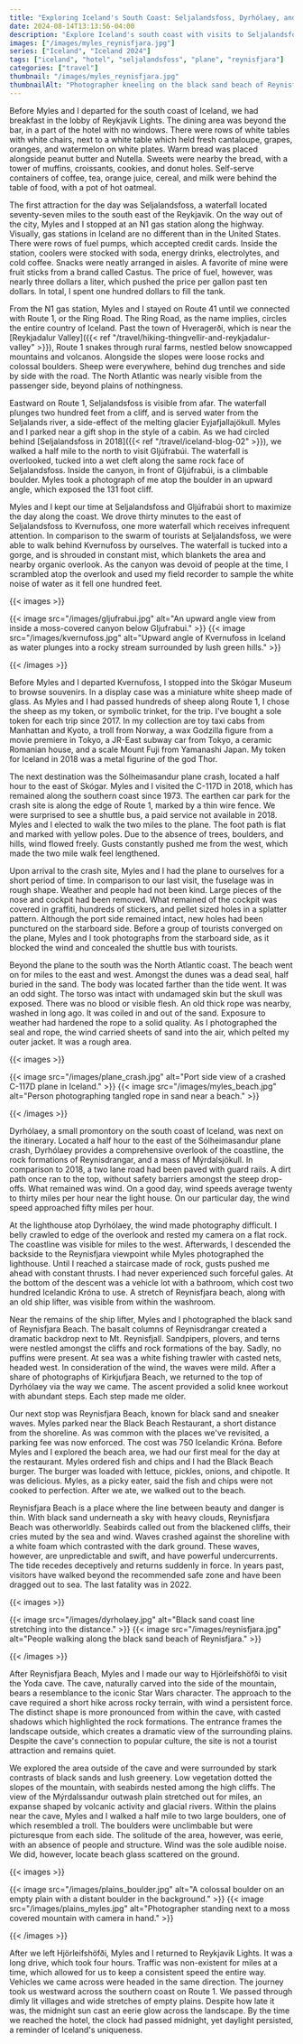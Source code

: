 ```yaml
---
title: "Exploring Iceland's South Coast: Seljalandsfoss, Dyrhólaey, and Reynisfjara Beach"
date: 2024-08-14T13:13:56-04:00
description: "Explore Iceland's south coast with visits to Seljalandsfoss, Dyrhólaey, and Reynisfjara Beach. Discover breathtaking landscapes and hidden gems."
images: ["/images/myles_reynisfjara.jpg"]
series: ["Iceland", "Iceland 2024"]
tags: ["iceland", "hotel", "seljalandsfoss", "plane", "reynisfjara"]
categories: ["travel"]
thumbnail: "/images/myles_reynisfjara.jpg"
thumbnailAlt: "Photographer kneeling on the black sand beach of Reynisfjara, Iceland, with a camera raised to take a picture."
---
```


Before Myles and I departed for the south coast of Iceland, we had breakfast in the lobby of Reykjavik Lights. The dining area was beyond the bar, in a part of the hotel with no windows. There were rows of white tables with white chairs, next to a white table which held fresh cantaloupe, grapes, oranges, and watermelon on white plates. Warm bread was placed alongside peanut butter and Nutella. Sweets were nearby the bread, with a tower of muffins, croissants, cookies, and donut holes. Self-serve containers of coffee, tea, orange juice, cereal, and milk were behind the table of food, with a pot of hot oatmeal.

The first attraction for the day was Seljalandsfoss, a waterfall located seventy-seven miles to the south east of the Reykjavik. On the way out of the city, Myles and I stopped at an N1 gas station along the highway. Visually, gas stations in Iceland are no different than in the United States. There were rows of fuel pumps, which accepted credit cards. Inside the station, coolers were stocked with soda, energy drinks, electrolytes, and cold coffee. Snacks were neatly arranged in aisles. A favorite of mine were fruit sticks from a brand called Castus. The price of fuel, however, was nearly three dollars a liter, which pushed the price per gallon past ten dollars. In total, I spent one hundred dollars to fill the tank.

From the N1 gas station, Myles and I stayed on Route 41 until we connected with Route 1, or the Ring Road. The Ring Road, as the name implies, circles the entire country of Iceland. Past the town of Hveragerði, which is near the [Reykjadalur Valley]({{< ref "/travel/hiking-thingvellir-and-reykjadalur-valley" >}}), Route 1 snakes through rural farms, nestled below snowcapped mountains and volcanos. Alongside the slopes were loose rocks and colossal boulders. Sheep were everywhere, behind dug trenches and side by side with the road. The North Atlantic was nearly visible from the passenger side, beyond plains of nothingness.

Eastward on Route 1, Seljalandsfoss is visible from afar. The waterfall plunges two hundred feet from a cliff, and is served water from the Seljalands river, a side-effect of the melting glacier Eyjafjallajökull. Myles and I parked near a gift shop in the style of a cabin. As we had circled behind [Seljalandsfoss in 2018]({{< ref "/travel/iceland-blog-02" >}}), we walked a half mile to the north to visit Gljúfrabúi. The waterfall is overlooked, tucked into a wet cleft along the same rock face of Seljalandsfoss. Inside the canyon, in front of Gljúfrabúi, is a climbable boulder. Myles took a photograph of me atop the boulder in an upward angle, which exposed the 131 foot cliff.

Myles and I kept our time at Seljalandsfoss and Gljúfrabúi short to maximize the day along the coast. We drove thirty minutes to the east of Seljalandsfoss to Kvernufoss, one more waterfall which receives infrequent attention. In comparison to the swarm of tourists at Seljalandsfoss, we were able to walk behind Kvernufoss by ourselves. The waterfall is tucked into a gorge, and is shrouded in constant mist, which blankets the area and nearby organic overlook. As the canyon was devoid of people at the time, I scrambled atop the overlook and used my field recorder to sample the white noise of water as it fell one hundred feet.

{{< images >}}

{{< image src="/images/gljufrabui.jpg" alt="An upward angle view from inside a moss-covered canyon below Gljufrabui." >}}
{{< image src="/images/kvernufoss.jpg" alt="Upward angle of Kvernufoss in Iceland as water plunges into a rocky stream surrounded by lush green hills." >}}

{{< /images >}}

Before Myles and I departed Kvernufoss, I stopped into the Skógar Museum to browse souvenirs. In a display case was a miniature white sheep made of glass. As Myles and I had passed hundreds of sheep along Route 1, I chose the sheep as my token, or symbolic trinket, for the trip. I've bought a sole token for each trip since 2017. In my collection are toy taxi cabs from Manhattan and Kyoto, a troll from Norway, a wax Godzilla figure from a movie premiere in Tokyo, a JR-East subway car from Tokyo, a ceramic Romanian house, and a scale Mount Fuji from Yamanashi Japan. My token for Iceland in 2018 was a metal figurine of the god Thor.

The next destination was the Sólheimasandur plane crash, located a half hour to the east of Skógar. Myles and I visited the C-117D in 2018, which has remained along the southern coast since 1973. The earthen car park for the crash site is along the edge of Route 1, marked by a thin wire fence. We were surprised to see a shuttle bus, a paid service not available in 2018. Myles and I elected to walk the two miles to the plane. The foot path is flat and marked with yellow poles. Due to the absence of trees, boulders, and hills, wind flowed freely. Gusts constantly pushed me from the west, which made the two mile walk feel lengthened.

Upon arrival to the crash site, Myles and I had the plane to ourselves for a short period of time. In comparison to our last visit, the fuselage was in rough shape. Weather and people had not been kind. Large pieces of the nose and cockpit had been removed. What remained of the cockpit was covered in graffiti, hundreds of stickers, and pellet sized holes in a splatter pattern. Although the port side remained intact, new holes had been punctured on the starboard side. Before a group of tourists converged on the plane, Myles and I took photographs from the starboard side, as it blocked the wind and concealed the shuttle bus with tourists.

Beyond the plane to the south was the North Atlantic coast. The beach went on for miles to the east and west. Amongst the dunes was a dead seal, half buried in the sand. The body was located farther than the tide went. It was an odd sight. The torso was intact with undamaged skin but the skull was exposed. There was no blood or visible flesh. An old thick rope was nearby, washed in long ago. It was coiled in and out of the sand. Exposure to weather had hardened the rope to a solid quality. As I photographed the seal and rope, the wind carried sheets of sand into the air, which pelted my outer jacket. It was a rough area.

{{< images >}}

{{< image src="/images/plane_crash.jpg" alt="Port side view of a crashed C-117D plane in Iceland." >}}
{{< image src="/images/myles_beach.jpg" alt="Person photographing tangled rope in sand near a beach." >}}

{{< /images >}}

Dyrhólaey, a small promontory on the south coast of Iceland, was next on the itinerary. Located a half hour to the east of the Sólheimasandur plane crash, Dyrhólaey provides a comprehensive overlook of the coastline, the rock formations of Reynisdrangar, and a mass of Mýrdalsjökull. In comparison to 2018, a two lane road had been paved with guard rails. A dirt path once ran to the top, without safety barriers amongst the steep drop-offs. What remained was wind. On a good day, wind speeds average twenty to thirty miles per hour near the light house. On our particular day, the wind speed approached fifty miles per hour.

At the lighthouse atop Dyrhólaey, the wind made photography difficult. I belly crawled to edge of the overlook and rested my camera on a flat rock. The coastline was visible for miles to the west. Afterwards, I descended the backside to the Reynisfjara viewpoint while Myles photographed the lighthouse. Until I reached a staircase made of rock, gusts pushed me ahead with constant thrusts. I had never experienced such forceful gales. At the bottom of the descent was a vehicle lot with a bathroom, which cost two hundred Icelandic Króna to use. A stretch of Reynisfjara beach, along with an old ship lifter, was visible from within the washroom.

Near the remains of the ship lifter, Myles and I photographed the black sand of Reynisfjara Beach. The basalt columns of Reynisdrangar created a dramatic backdrop next to Mt. Reynisfjall. Sandpipers, plovers, and terns were nestled amongst the cliffs and rock formations of the bay. Sadly, no puffins were present. At sea was a white fishing trawler with casted nets, headed west. In consideration of the wind, the waves were mild. After a share of photographs of Kirkjufjara Beach, we returned to the top of Dyrhólaey via the way we came. The ascent provided a solid knee workout with abundant steps. Each step made me older.

Our next stop was Reynisfjara Beach, known for black sand and sneaker waves. Myles parked near the Black Beach Restaurant, a short distance from the shoreline. As was common with the places we've revisited, a parking fee was now enforced. The cost was 750 Icelandic Króna. Before Myles and I explored the beach area, we had our first meal for the day at the restaurant. Myles ordered fish and chips and I had the Black Beach burger. The burger was loaded with lettuce, pickles, onions, and chipotle. It was delicious. Myles, as a picky eater, said the fish and chips were not cooked to perfection. After we ate, we walked out to the beach.

Reynisfjara Beach is a place where the line between beauty and danger is thin. With black sand underneath a sky with heavy clouds, Reynisfjara Beach was otherworldly. Seabirds called out from the blackened cliffs, their cries muted by the sea and wind. Waves crashed against the shoreline with a white foam which contrasted with the dark ground. These waves, however, are unpredictable and swift, and have powerful undercurrents. The tide recedes deceptively and returns suddenly in force. In years past, visitors have walked beyond the recommended safe zone and have been dragged out to sea. The last fatality was in 2022.

{{< images >}}

{{< image src="/images/dyrholaey.jpg" alt="Black sand coast line stretching into the distance." >}}
{{< image src="/images/reynisfjara.jpg" alt="People walking along the black sand beach of Reynisfjara." >}}

{{< /images >}}

After Reynisfjara Beach, Myles and I made our way to Hjörleifshöfði to visit the Yoda cave. The cave, naturally carved into the side of the mountain, bears a resemblance to the iconic Star Wars character. The approach to the cave required a short hike across rocky terrain, with wind a persistent force. The distinct shape is more pronounced from within the cave, with casted shadows which highlighted the rock formations. The entrance frames the landscape outside, which creates a dramatic view of the surrounding plains. Despite the cave's connection to popular culture, the site is not a tourist attraction and remains quiet.

We explored the area outside of the cave and were surrounded by stark contrasts of black sands and lush greenery. Low vegetation dotted the slopes of the mountain, with seabirds nested among the high cliffs. The view of the Mýrdalssandur outwash plain stretched out for miles, an expanse shaped by volcanic activity and glacial rivers. Within the plains near the cave, Myles and I walked a half mile to two large boulders, one of which resembled a troll. The boulders were unclimbable but were picturesque from each side. The solitude of the area, however, was eerie, with an absence of people and structure. Wind was the sole audible noise. We did, however, locate beach glass scattered on the ground.

{{< images >}}

{{< image src="/images/plains_boulder.jpg" alt="A colossal boulder on an empty plain with a distant boulder in the background." >}}
{{< image src="/images/plains_myles.jpg" alt="Photographer standing next to a moss covered mountain with camera in hand." >}}

{{< /images >}}

After we left Hjörleifshöfði, Myles and I returned to Reykjavik Lights. It was a long drive, which took four hours. Traffic was non-existent for miles at a time, which allowed for us to keep a consistent speed the entire way. Vehicles we came across were headed in the same direction. The journey took us westward across the southern coast on Route 1. We passed through dimly lit villages and wide stretches of empty plains. Despite how late it was, the midnight sun cast an eerie glow across the landscape. By the time we reached the hotel, the clock had passed midnight, yet daylight persisted, a reminder of Iceland's uniqueness.
